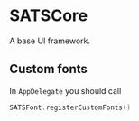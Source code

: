 # SATSCore

A base UI framework.

## Custom fonts

In `AppDelegate` you should call

```swift
SATSFont.registerCustomFonts()
```
